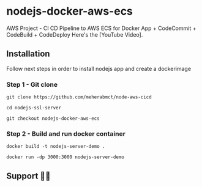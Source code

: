 # nodejs-docker-aws-ecs

AWS Project - CI CD Pipeline to AWS ECS for Docker App + CodeCommit + CodeBuild + CodeDeploy
Here's the [YouTube Video].

## Installation

Follow next steps in order to install nodejs app and create a dockerimage

### Step 1 - Git clone 

```
git clone https://github.com/meherabmct/node-aws-cicd
```

```
cd nodejs-ssl-server
```

```
git checkout nodejs-docker-aws-ecs
```

### Step 2 - Build and run docker container

```
docker build -t nodejs-server-demo .
```

```
docker run -dp 3000:3000 nodejs-server-demo
```
  
## Support 🙏😃
  

```